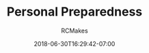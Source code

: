 ---
title: "Personal Preparedness"
date: 2018-06-30T16:29:42-07:00
draft: false

author: "RCMakes"

client: "Ventura County Emergency Medical Sservices"

videoName: "Personal Preparedness [VCEMS 1]"

videoDescription: "A humorous video for Ventura County Emergency Medical Services teaching viewers about personal preparedness."

embedLink: "https://www.youtube.com/embed/7SPnNgygWfk"
---